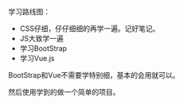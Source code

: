学习路线图：

- CSS仔细，仔仔细细的再学一遍。记好笔记。
- JS大致学一遍
- 学习BootStrap
- 学习Vue.js

BootStrap和Vue不需要学特别细，基本的会用就可以。



然后使用学到的做一个简单的项目。

